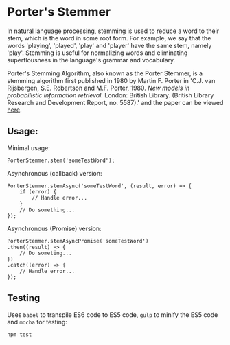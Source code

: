 # Porter's Stemmer

In natural language processing, stemming is used to reduce a word to their
stem, which is the word in some root form. For example, we say that the words
'playing', 'played', 'play' and 'player' have the same stem, namely 'play'.
Stemming is useful for normalizing words and eliminating superflousness in 
the language's grammar and vocabulary.

Porter's Stemming Algorithm, also known as the Porter Stemmer, is a 
stemming algorithm first published in 1980 by Martin F. Porter in
'C.J. van Rijsbergen, S.E. Robertson and M.F. Porter, 1980. *New models in 
probabilistic information retrieval.* London: British Library. (British Library 
Research and Development Report, no. 5587).' and the paper can be viewed
[here](https://tartarus.org/martin/PorterStemmer/def.txt).

## Usage:

Minimal usage:

```
PorterStemmer.stem('someTestWord');
```

Asynchronous (callback) version:

```
PorterStemmer.stemAsync('someTestWord', (result, error) => {
    if (error) {
        // Handle error...
    }
    // Do something...
});
```

Asynchronous (Promise) version:

```
PorterStemmer.stemAsyncPromise('someTestWord')
.then((result) => {
    // Do someting...
})
.catch((error) => {
    // Handle error...
});
```

## Testing

Uses `babel` to transpile ES6 code to ES5 code, `gulp` to minify the ES5 code 
and `mocha` for testing:

```
npm test
```

